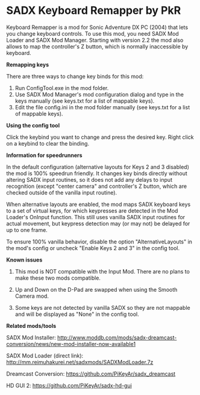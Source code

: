 # SADX Keyboard Remapper by PkR

Keyboard Remapper is a mod for Sonic Adventure DX PC (2004) that lets you change keyboard controls. To use this mod, you need SADX Mod Loader and SADX Mod Manager.
Starting with version 2.2 the mod also allows to map the controller's Z button, which is normally inaccessible by keyboard.

**Remapping keys**

There are three ways to change key binds for this mod:
1) Run ConfigTool.exe in the mod folder.
2) Use SADX Mod Manager's mod configuration dialog and type in the keys manually (see keys.txt for a list of mappable keys).
3) Edit the file config.ini in the mod folder manually (see keys.txt for a list of mappable keys).

**Using the config tool**

Click the keybind you want to change and press the desired key. Right click on a keybind to clear the binding.

**Information for speedrunners**

In the default configuration (alternative layouts for Keys 2 and 3 disabled) the mod is 100% speedrun friendly. It changes key binds directly without altering SADX input routines, so it does not add any delays to input recognition (except "center camera" and controller's Z button, which are checked outside of the vanilla input routine). 

When alternative layouts are enabled, the mod maps SADX keyboard keys to a set of virtual keys, for which keypresses are detected in the Mod Loader's OnInput function. This still uses vanilla SADX input routines for actual movement, but keypress detection may (or may not) be delayed for up to one frame.

To ensure 100% vanilla behavior, disable the option "AlternativeLayouts" in the mod's config or uncheck "Enable Keys 2 and 3" in the config tool.

**Known issues**

1) This mod is NOT compatible with the Input Mod. There are no plans to make these two mods compatible.

2) Up and Down on the D-Pad are swapped when using the Smooth Camera mod.

3) Some keys are not detected by vanilla SADX so they are not mappable and will be displayed as "None" in the config tool.

**Related mods/tools**

SADX Mod Installer: http://www.moddb.com/mods/sadx-dreamcast-conversion/news/new-mod-installer-now-available1

SADX Mod Loader (direct link): http://mm.reimuhakurei.net/sadxmods/SADXModLoader.7z

Dreamcast Conversion: https://github.com/PiKeyAr/sadx_dreamcast

HD GUI 2: https://github.com/PiKeyAr/sadx-hd-gui